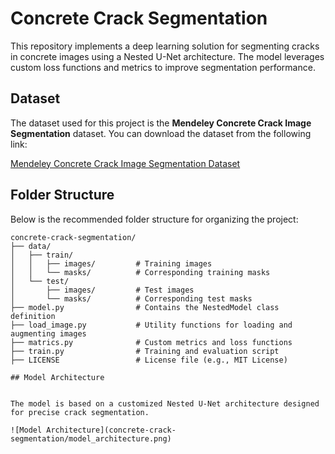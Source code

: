 # Concrete Crack Segmentation

This repository implements a deep learning solution for segmenting cracks in concrete images using a Nested U-Net architecture. The model leverages custom loss functions and metrics to improve segmentation performance.

## Dataset

The dataset used for this project is the **Mendeley Concrete Crack Image Segmentation** dataset. You can download the dataset from the following link:

[Mendeley Concrete Crack Image Segmentation Dataset]([https://data.mendeley.com/datasets/2kr7r7v5s9/1](https://data.mendeley.com/datasets/p86fm2h39s/2))

## Folder Structure

Below is the recommended folder structure for organizing the project:

```plaintext
concrete-crack-segmentation/
├── data/
│   ├── train/
│   │   ├── images/         # Training images
│   │   └── masks/          # Corresponding training masks
│   └── test/
│       ├── images/         # Test images
│       └── masks/          # Corresponding test masks
├── model.py                # Contains the NestedModel class definition
├── load_image.py           # Utility functions for loading and augmenting images
├── matrics.py              # Custom metrics and loss functions
├── train.py                # Training and evaluation script
├── LICENSE                 # License file (e.g., MIT License)

## Model Architecture


The model is based on a customized Nested U-Net architecture designed for precise crack segmentation.

![Model Architecture](concrete-crack-segmentation/model_architecture.png)
